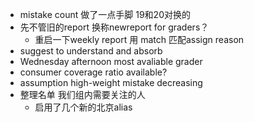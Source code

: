 - mistake count 做了一点手脚 19和20对换的
- 先不管旧的report 换称newreport for graders？
	- 重启一下weekly report 用 match 匹配assign reason
- suggest to understand and absorb
- Wednesday afternoon most avaliable grader
- consumer coverage ratio available?
- assumption high-weight mistake decreasing
- 整理名单 我们组内需要关注的人
	- 启用了几个新的北京alias